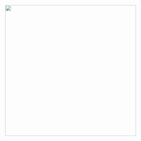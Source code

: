 <img src="https://user-images.githubusercontent.com/5585699/142738640-598680ae-614b-40a5-83f8-e9a801ff97b9.png" height="420">







